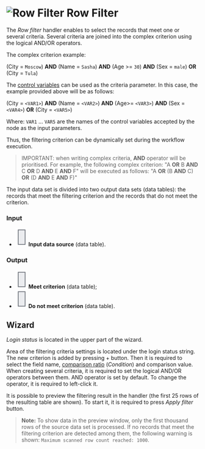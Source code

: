 # ![Row Filter](../../../images/icons/components/filter-data_default.svg) Row Filter

The *Row filter* handler enables to select the records that meet one or several criteria. Several criteria are joined into the complex criterion using the logical AND/OR operators.

The complex criterion example:

(City = `Moscow`) **AND** (Name = `Sasha`) **AND** (Age >= `30`) **AND** (Sex = `male`) **OR** (City = `Tula`)

The [control variables](../../../scenario/variables/control-variables.md) can be used as the criteria parameter. In this case, the example provided above will be as follows:

(City = `<VAR1>`) **AND** (Name = `<VAR2>`) **AND** (Age>= `<VAR3>`) **AND** (Sex = `<VAR4>`) **OR** (City = `<VAR5>`)

Where: `VAR1` ... `VAR5` are the names of the control variables accepted by the node as the input parameters.

Thus, the filtering criterion can be dynamically set during the workflow execution.

> IMPORTANT: when writing complex criteria, **AND** operator will be prioritised.
> For example, the following complex criterion: "A **OR** B **AND** C **OR** D **AND** E **AND** F" will be executed as follows: "A **OR** (B **AND** C) **OR** (D **AND** E **AND** F)"

The input data set is divided into two output data sets (data tables): the records that meet the filtering criterion and the records that do not meet the criterion.

### Input

* ![Input data source](../../../images/icons/app/node/ports/inputs/table_inactive.svg) **Input data source** (data table).

### Output

* ![Meet criterion](../../../images/icons/app/node/ports/inputs/table_inactive.svg) **Meet criterion** (data table);
* ![Do not meet criterion](../../../images/icons/app/node/ports/inputs/table_inactive.svg) **Do not meet criterion** (data table).

## Wizard

*Login status* is located in the upper part of the wizard.

Area of the filtering criteria settings is located under the login status string. The new criterion is added by pressing + button. Then it is required to select the field name, [comparison ratio](./filter-conditions.md) (*Condition*) and comparison value. When creating several criteria, it is required to set the logical AND/OR operators between them. AND operator is set by default. To change the operator, it is required to left-click it.

It is possible to preview the filtering result in the handler (the first 25 rows of the resulting table are shown). To start it, it is required to press *Apply filter* button.

> **Note:** To show data in the preview window, only the first thousand rows of the source data set is processed. If no records that meet the filtering criterion are detected among them, the following warning is shown: `Maximum scanned row count reached: 1000`.
